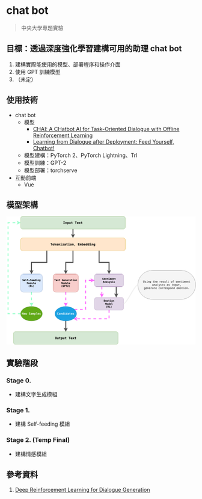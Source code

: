 # chat bot

> 中央大學專題實驗

## 目標：透過深度強化學習建構可用的助理 chat bot

1. 建構實際能使用的模型、部署程序和操作介面
2. 使用 GPT 訓練模型
3. （未定）

## 使用技術

- chat bot
    - 模型
        - [CHAI: A CHatbot AI for Task-Oriented Dialogue with Offline Reinforcement Learning](https://paperswithcode.com/paper/chai-a-chatbot-ai-for-task-oriented-dialogue)
        - [Learning from Dialogue after Deployment: Feed Yourself, Chatbot!](https://paperswithcode.com/paper/learning-from-dialogue-after-deployment-feed)
    - 模型建構：PyTorch 2、PyTorch Lightning、Trl
    - 模型訓練：GPT-2
    - 模型部署：torchserve
- 互動前端
    - Vue

## 模型架構

![Model Architecture](Model_Architecture.drawio.png)

## 實驗階段

### Stage 0.

- 建構文字生成模組

### Stage 1.

- 建構 Self-feeding 模組

### Stage 2. (Temp Final)

- 建構情感模組

## 參考資料
1. [Deep Reinforcement Learning for Dialogue Generation](https://paperswithcode.com/paper/deep-reinforcement-learning-for-dialogue)
